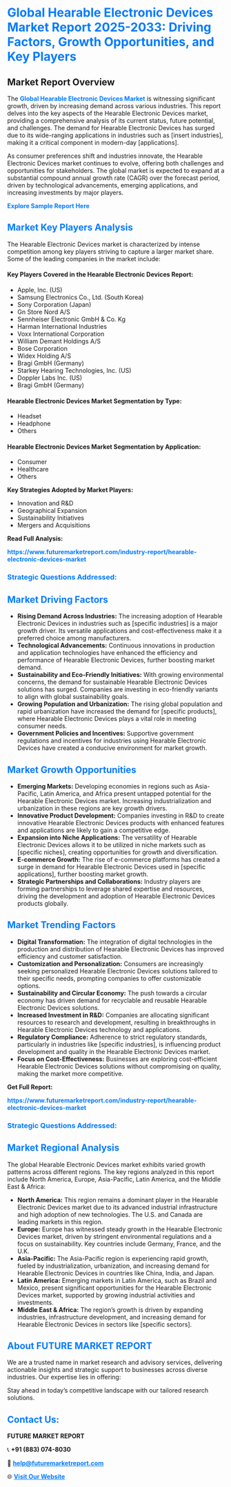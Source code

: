 <h1 style="color: #007BFF;">Global Hearable Electronic Devices Market Report 2025-2033: Driving Factors, Growth Opportunities, and Key Players</h1>

<section id="overview">
<h2>Market Report Overview</h2>
<p>The <a href="https://www.futuremarketreport.com/industry-report/hearable-electronic-devices-market" style="color: #007BFF; text-decoration: none;"><strong>Global Hearable Electronic Devices Market</strong></a> is witnessing significant growth, driven by increasing demand across various industries. This report delves into the key aspects of the Hearable Electronic Devices market, providing a comprehensive analysis of its current status, future potential, and challenges. The demand for Hearable Electronic Devices has surged due to its wide-ranging applications in industries such as [insert industries], making it a critical component in modern-day [applications].</p>
<p>As consumer preferences shift and industries innovate, the Hearable Electronic Devices market continues to evolve, offering both challenges and opportunities for stakeholders. The global market is expected to expand at a substantial compound annual growth rate (CAGR) over the forecast period, driven by technological advancements, emerging applications, and increasing investments by major players.</p>
</section>

<section id="overview">
<p><a href="https://www.futuremarketreport.com/request-sample/reportId=87743" style="color: #007BFF; text-decoration: none;"><strong>Explore Sample Report Here</strong></a></p>
</section>

<section id="key-players">
<h2 style="color: #007BFF;">Market Key Players Analysis</h2>
<p>The Hearable Electronic Devices market is characterized by intense competition among key players striving to capture a larger market share. Some of the leading companies in the market include:</p>
<h4>Key Players Covered in the Hearable Electronic Devices Report:</h4>
<ul><li>Apple, Inc. (US)</li><li>Samsung Electronics Co., Ltd. (South Korea)</li><li>Sony Corporation (Japan)</li><li>Gn Store Nord A/S</li><li>Sennheiser Electronic GmbH &amp; Co. Kg</li><li>Harman International Industries</li><li>Voxx International Corporation</li><li>William Demant Holdings A/S</li><li>Bose Corporation</li><li>Widex Holding A/S</li><li>Bragi GmbH (Germany)</li><li>Starkey Hearing Technologies, Inc. (US)</li><li>Doppler Labs Inc. (US)</li><li>Bragi GmbH (Germany)</li></ul>
<h4>Hearable Electronic Devices Market Segmentation by Type:</h4>
<ul><li>Headset</li><li>Headphone</li><li>Others</li></ul>

<h4>Hearable Electronic Devices Market Segmentation by Application:</h4>
<ul><li>Consumer</li><li>Healthcare</li><li>Others</li></ul>
<p><strong>Key Strategies Adopted by Market Players:</strong></p>
<ul>
<li>Innovation and R&D</li>
<li>Geographical Expansion</li>
<li>Sustainability Initiatives</li>
<li>Mergers and Acquisitions</li>
</ul>
</section>

<section>
<p><strong>Read Full Analysis: </strong></p><a href="https://www.futuremarketreport.com/industry-report/hearable-electronic-devices-market" style="color: #007BFF; text-decoration: none;"><strong>https://www.futuremarketreport.com/industry-report/hearable-electronic-devices-market</strong></a>
<h3 style="color: #007BFF;">Strategic Questions Addressed:</h3>
</section>

<section id="driving-factors">
<h2 style="color: #007BFF;">Market Driving Factors</h2>
<ul>
<li><strong>Rising Demand Across Industries:</strong> The increasing adoption of Hearable Electronic Devices in industries such as [specific industries] is a major growth driver. Its versatile applications and cost-effectiveness make it a preferred choice among manufacturers.</li>
<li><strong>Technological Advancements:</strong> Continuous innovations in production and application technologies have enhanced the efficiency and performance of Hearable Electronic Devices, further boosting market demand.</li>
<li><strong>Sustainability and Eco-Friendly Initiatives:</strong> With growing environmental concerns, the demand for sustainable Hearable Electronic Devices solutions has surged. Companies are investing in eco-friendly variants to align with global sustainability goals.</li>
<li><strong>Growing Population and Urbanization:</strong> The rising global population and rapid urbanization have increased the demand for [specific products], where Hearable Electronic Devices plays a vital role in meeting consumer needs.</li>
<li><strong>Government Policies and Incentives:</strong> Supportive government regulations and incentives for industries using Hearable Electronic Devices have created a conducive environment for market growth.</li>
</ul>
</section>

<section id="growth-opportunities">
<h2 style="color: #007BFF;">Market Growth Opportunities</h2>
<ul>
<li><strong>Emerging Markets:</strong> Developing economies in regions such as Asia-Pacific, Latin America, and Africa present untapped potential for the Hearable Electronic Devices market. Increasing industrialization and urbanization in these regions are key growth drivers.</li>
<li><strong>Innovative Product Development:</strong> Companies investing in R&D to create innovative Hearable Electronic Devices products with enhanced features and applications are likely to gain a competitive edge.</li>
<li><strong>Expansion into Niche Applications:</strong> The versatility of Hearable Electronic Devices allows it to be utilized in niche markets such as [specific niches], creating opportunities for growth and diversification.</li>
<li><strong>E-commerce Growth:</strong> The rise of e-commerce platforms has created a surge in demand for Hearable Electronic Devices used in [specific applications], further boosting market growth.</li>
<li><strong>Strategic Partnerships and Collaborations:</strong> Industry players are forming partnerships to leverage shared expertise and resources, driving the development and adoption of Hearable Electronic Devices products globally.</li>
</ul>
</section>

<section id="trending-factors">
<h2 style="color: #007BFF;">Market Trending Factors</h2>
<ul>
<li><strong>Digital Transformation:</strong> The integration of digital technologies in the production and distribution of Hearable Electronic Devices has improved efficiency and customer satisfaction.</li>
<li><strong>Customization and Personalization:</strong> Consumers are increasingly seeking personalized Hearable Electronic Devices solutions tailored to their specific needs, prompting companies to offer customizable options.</li>
<li><strong>Sustainability and Circular Economy:</strong> The push towards a circular economy has driven demand for recyclable and reusable Hearable Electronic Devices solutions.</li>
<li><strong>Increased Investment in R&D:</strong> Companies are allocating significant resources to research and development, resulting in breakthroughs in Hearable Electronic Devices technology and applications.</li>
<li><strong>Regulatory Compliance:</strong> Adherence to strict regulatory standards, particularly in industries like [specific industries], is influencing product development and quality in the Hearable Electronic Devices market.</li>
<li><strong>Focus on Cost-Effectiveness:</strong> Businesses are exploring cost-efficient Hearable Electronic Devices solutions without compromising on quality, making the market more competitive.</li>
</ul>
</section>

<section>
<p><strong>Get Full Report: </strong></p><a href="https://www.futuremarketreport.com/industry-report/hearable-electronic-devices-market" style="color: #007BFF; text-decoration: none;"><strong>https://www.futuremarketreport.com/industry-report/hearable-electronic-devices-market</strong></a>
<h3 style="color: #007BFF;">Strategic Questions Addressed:</h3>
</section>


<section id="regional-analysis">
<h2 style="color: #007BFF;">Market Regional Analysis</h2>
<p>The global Hearable Electronic Devices market exhibits varied growth patterns across different regions. The key regions analyzed in this report include North America, Europe, Asia-Pacific, Latin America, and the Middle East & Africa:</p>
<ul>
<li><strong>North America:</strong> This region remains a dominant player in the Hearable Electronic Devices market due to its advanced industrial infrastructure and high adoption of new technologies. The U.S. and Canada are leading markets in this region.</li>
<li><strong>Europe:</strong> Europe has witnessed steady growth in the Hearable Electronic Devices market, driven by stringent environmental regulations and a focus on sustainability. Key countries include Germany, France, and the U.K.</li>
<li><strong>Asia-Pacific:</strong> The Asia-Pacific region is experiencing rapid growth, fueled by industrialization, urbanization, and increasing demand for Hearable Electronic Devices in countries like China, India, and Japan.</li>
<li><strong>Latin America:</strong> Emerging markets in Latin America, such as Brazil and Mexico, present significant opportunities for the Hearable Electronic Devices market, supported by growing industrial activities and investments.</li>
<li><strong>Middle East & Africa:</strong> The region’s growth is driven by expanding industries, infrastructure development, and increasing demand for Hearable Electronic Devices in sectors like [specific sectors].</li>
</ul>
</section>

<footer>
<h2 style="color: #007BFF;">About FUTURE MARKET REPORT</h2>
<p>We are a trusted name in market research and advisory services, delivering actionable insights and strategic support to businesses across diverse industries. Our expertise lies in offering:</p>

<p>Stay ahead in today’s competitive landscape with our tailored research solutions.</p>

<h2 style="color: #007BFF;">Contact Us:</h2>
<p><strong>FUTURE MARKET REPORT</strong></p>
<p>📞 <strong>+91 (883) 074-8030</strong></p>
<p>📧 <strong><a href="mailto:help@futuremarketreport.com" style="color: #007BFF;">help@futuremarketreport.com</a></strong></p>
<p>🌐 <strong><a href="https://www.futuremarketreport.com/" style="color: #007BFF;">Visit Our Website</a></strong></p>
</footer>